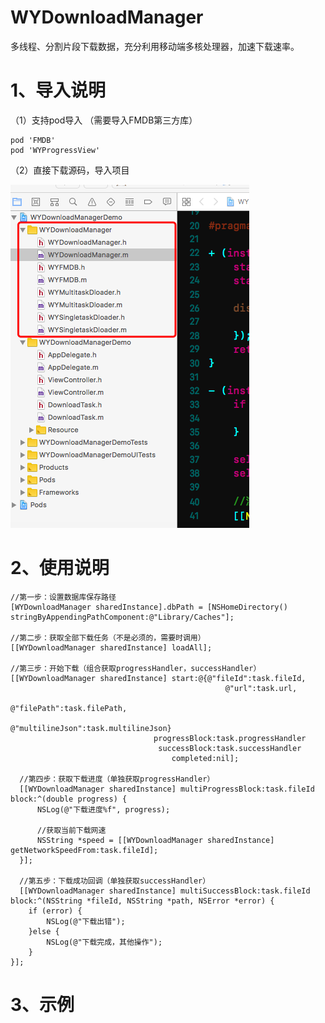 # WYDownloadManager
多线程、分割片段下载数据，充分利用移动端多核处理器，加速下载速率。

# 1、导入说明
（1）支持pod导入 （需要导入FMDB第三方库）
    
    pod 'FMDB'
    pod 'WYProgressView'
    
 （2）直接下载源码，导入项目

  ![示例3](https://github.com/wuyaGit/WYDownloadManager/blob/master/ScreenShot/E447AFF6-5738-44D8-994D-12A379A7272B.png)
 
  # 2、使用说明
  
    //第一步：设置数据库保存路径
    [WYDownloadManager sharedInstance].dbPath = [NSHomeDirectory() stringByAppendingPathComponent:@"Library/Caches"];

    //第二步：获取全部下载任务（不是必须的，需要时调用）
    [[WYDownloadManager sharedInstance] loadAll];
    
    //第三步：开始下载（组合获取progressHandler，successHandler）
    [[WYDownloadManager sharedInstance] start:@{@"fileId":task.fileId,
                                                    @"url":task.url,
                                                    @"filePath":task.filePath,
                                                    @"multilineJson":task.multilineJson}
                                    progressBlock:task.progressHandler
                                     successBlock:task.successHandler
                                        completed:nil];
        
      //第四步：获取下载进度（单独获取progressHandler）
      [[WYDownloadManager sharedInstance] multiProgressBlock:task.fileId block:^(double progress) {
          NSLog(@"下载进度%f", progress);
          
          //获取当前下载网速
          NSString *speed = [[WYDownloadManager sharedInstance] getNetworkSpeedFrom:task.fileId];
      }];
        
      //第五步：下载成功回调（单独获取successHandler）
      [[WYDownloadManager sharedInstance] multiSuccessBlock:task.fileId block:^(NSString *fileId, NSString *path, NSError *error) {
        if (error) {
            NSLog(@"下载出错");
        }else {
            NSLog(@"下载完成，其他操作");
        }
    }];
    
# 3、示例

